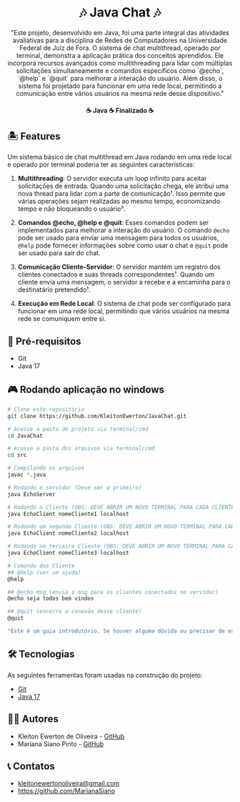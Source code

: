 <h1 align="center">🎶 Java Chat 🎶</h1>

<p align="center">"Este projeto, desenvolvido em Java, foi uma parte integral das atividades avaliativas para a disciplina de Redes de Computadores na Universidade Federal de Juiz de Fora. O sistema de chat multithread, operado por terminal, demonstra a aplicação prática dos conceitos aprendidos. Ele incorpora recursos avançados como multithreading para lidar com múltiplas solicitações simultaneamente e comandos específicos como `@echo`, `@help` e `@quit` para melhorar a interação do usuário. Além disso, o sistema foi projetado para funcionar em uma rede local, permitindo a comunicação entre vários usuários na mesma rede desse dispositivo."</p>



<h4 align="center"> 
	☕ Java  ☕  Finalizado  ☕
</h4>

## 🏝️ Features
Um sistema básico de chat multithread em Java rodando em uma rede local e operado por terminal poderia ter as seguintes características:

1. **Multithreading**: O servidor executa um loop infinito para aceitar solicitações de entrada. Quando uma solicitação chega, ele atribui uma nova thread para lidar com a parte de comunicação¹. Isso permite que várias operações sejam realizadas ao mesmo tempo, economizando tempo e não bloqueando o usuário³.

2. **Comandos @echo, @help e @quit**: Esses comandos podem ser implementados para melhorar a interação do usuário. O comando `@echo` pode ser usado para enviar uma mensagem para todos os usuários, `@help` pode fornecer informações sobre como usar o chat e `@quit` pode ser usado para sair do chat.

3. **Comunicação Cliente-Servidor**: O servidor mantém um registro dos clientes conectados e suas threads correspondentes¹. Quando um cliente envia uma mensagem, o servidor a recebe e a encaminha para o destinatário pretendido¹.

4. **Execução em Rede Local**: O sistema de chat pode ser configurado para funcionar em uma rede local, permitindo que vários usuários na mesma rede se comuniquem entre si.


## 📌 Pré-requisitos

- Git
- Java 17

## 🎮 Rodando aplicação no windows

```bash
# Clone este repositório
git clone https://github.com/KleitonEwerton/JavaChat.git

# Acesse a pasta do projeto via terminal/cmd
cd JavaChat

# Acesse a pasta dos arquivos via terminal/cmd
cd src

# Compilando os arquivos
javac *.java

# Rodando o servidor (Deve ser o primeiro)
java EchoServer

# Rodando o Cliente (OBS: DEVE ABRIR UM NOVO TERMINAL PARA CADA CLIENTE e devem possuir nomes unicos)
java EchoClient nomeCliente1 localhost

# Rodando um segundo Cliente (OBS: DEVE ABRIR UM NOVO TERMINAL PARA CADA CLIENTE e devem possuir nomes unicos)
java EchoClient nomeCliente2 localhost

# Rodando um terceiro Cliente (OBS: DEVE ABRIR UM NOVO TERMINAL PARA CADA CLIENTE e devem possuir nomes unicos)
java EchoClient nomeCliente3 localhost

# Comando dos Cliente 
## @Help (ver um ajuda)
@help

## @echo msg (envia a msg para os clientes conectados no vervidor)
@echo seja todos bem vindos

## @quit (encerra a conexão desse cliente)
@quit 

"Este é um guia introdutório. Se houver alguma dúvida ou precisar de esclarecimentos adicionais, não hesite em entrar em contato."

```
## 🛠 Tecnologias

As seguintes ferramentas foram usadas na construção do projeto:


- [Git](https://git-scm.com/)
- [Java 17](https://www.oracle.com/java/technologies/downloads/)

## 👨‍💻 Autores
- Kleiton Ewerton de Oliveira - [GitHub](https://github.com/KleitonEwerton)
- Mariana Siano Pinto - [GitHub](https://github.com/MarianaSiano)

## 📞 Contatos
- kleitonewertonoliveira@gmail.com  
- https://github.com/MarianaSiano
